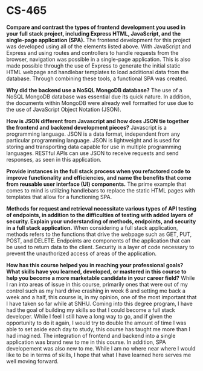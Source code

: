 # CS-465

**Compare and contrast the types of frontend development you used in your full stack project, including Express HTML, JavaScript, and the single-page application (SPA).**
The frontend development for this project was developed using all of the elements listed above. With JavaScript and Express and using routes and controllers to handle requests from the browser, navigation was possible in a single-page application. This is also made possible through the use of Express to generate the initial static HTML webpage and handlebar templates to load additional data from the database. Through combining these tools, a functional SPA was created. 

**Why did the backend use a NoSQL MongoDB database?**
The use of a NoSQL MongoDB database was essential due its quick nature. In addition, the documents within MongoDB were already well formatted for use due to the use of JavaScript Object Notation (JSON).

**How is JSON different from Javascript and how does JSON tie together the frontend and backend development pieces?**
Javascript is a programming language. JSON is a data format, independent from any particular programming language. JSON is lightweight and is used for storing and transporting data capable for use in multiple programming languages. RESTful APIs can use JSON to receive requests and send responses, as seen in this application. 

**Provide instances in the full stack process when you refactored code to improve functionality and efficiencies, and name the benefits that come from reusable user interface (UI) components.**
The prime example that comes to mind is utilizing handlebars to replace the static HTML pages with templates that allow for a functioning SPA. 

**Methods for request and retrieval necessitate various types of API testing of endpoints, in addition to the difficulties of testing with added layers of security. Explain your understanding of methods, endpoints, and security in a full stack application.**
When considering a full stack application, methods refers to the functions that drive the webpage such as GET, PUT, POST, and DELETE. Endpoints are components of the application that can be used to return data to the client. Security is a layer of code necessary to prevent the unauthorized access of areas of the application. 

**How has this course helped you in reaching your professional goals? What skills have you learned, developed, or mastered in this course to help you become a more marketable candidate in your career field?**
While I ran into areas of issue in this course, primarily ones that were out of my control such as my hard drive crashing in week 6 and setting me back a week and a half, this course is, in my opinion, one of the most important that I have taken so far while at SNHU. Coming into this degree program, I have had the goal of building my skills so that I could become a full stack developer. While I feel I still have a long way to go, and if given the opportunity to do it again, I would try to double the amount of time I was able to set aside each day to study, this course has taught me more than I had imagined. The integration of frontend and backend into a single application was brand new to me in this course. In addition, SPA developement was also new to me. While I am no where near where I would like to be in terms of skills, I hope that what I have learned here serves me well moving forward. 
